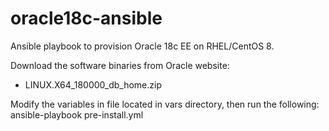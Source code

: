 # oracle18c-ansible
Ansible playbook to provision Oracle 18c EE on RHEL/CentOS 8.

Download the software binaries from Oracle website:
* LINUX.X64_180000_db_home.zip

Modify the variables in file located in vars directory, then run the following:<br/>
ansible-playbook pre-install.yml

